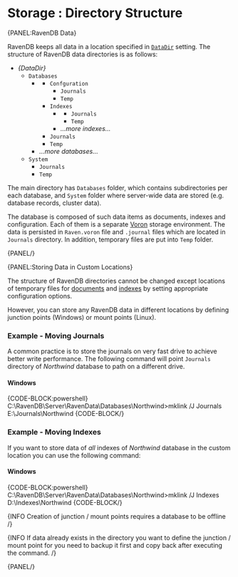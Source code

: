 ﻿# Storage : Directory Structure

{PANEL:RavenDB Data}

RavenDB keeps all data in a location specified in [`DataDir`](../../server/configuration/core-configuration#datadir) setting. 
The structure of RavenDB data directories is as follows:

* _{DataDir}_
  * `Databases`
      * _<database-name>_
          * `Confguration`
              * `Journals`
              * `Temp`
          * `Indexes`
              * _<index-name>_
                  * `Journals`
                  * `Temp`
              * _...more indexes..._
          * `Journals`
          * `Temp`
      * _...more databases..._
  * `System`
      * `Journals`
      * `Temp`

The main directory has `Databases` folder, which contains subdirectories per each database, and `System` folder where server-wide data are stored (e.g. database records, cluster data).

The database is composed of such data items as documents, indexes and configuration. Each of them is a separate [Voron](../../server/storage/storage-engine) storage environment.
The data is persisted in `Raven.voron` file and `.journal` files which are located in `Journals` directory. In addition, temporary files are put into `Temp` folder.

{PANEL/}

{PANEL:Storing Data in Custom Locations}

The structure of RavenDB directories cannot be changed except locations of temporary files for [documents](../../configuration/storage-configuration#storage.temppath) and [indexes](../../server/configuration/indexing-configuration#indexing.temppath) by setting appropriate configuration options.

However, you can store any RavenDB data in different locations by defining junction points (Windows) or mount points (Linux).

### Example - Moving Journals

A common practice is to store the journals on very fast drive to achieve better write performance.
The following command will point `Journals` directory of _Northwind_ database to path on a different drive.

#### Windows

{CODE-BLOCK:powershell}
C:\RavenDB\Server\RavenData\Databases\Northwind>mklink /J Journals E:\Journals\Northwind
{CODE-BLOCK/}


### Example - Moving Indexes

If you want to store data of _all_ indexes of _Northwind_ database in the custom location you can use the following command:

#### Windows

{CODE-BLOCK:powershell}
C:\RavenDB\Server\RavenData\Databases\Northwind>mklink /J Indexes D:\Indexes\Northwind
{CODE-BLOCK/}

{INFO Creation of junction / mount points requires a database to be offline /}

{INFO If data already exists in the directory you want to define the junction / mount point for you need to backup it first and copy back after executing the command. /}

{PANEL/}
